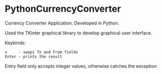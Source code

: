 # PythonCurrencyConverter
Currency Converter Application. Developed in Python.

Used the TKinter graphical library to develop graphical user interface.

Keybinds:
```
s     - swaps To and From fields
Enter - prints the result
```

Entry field only accepts integer values, otherwise catches the exception
